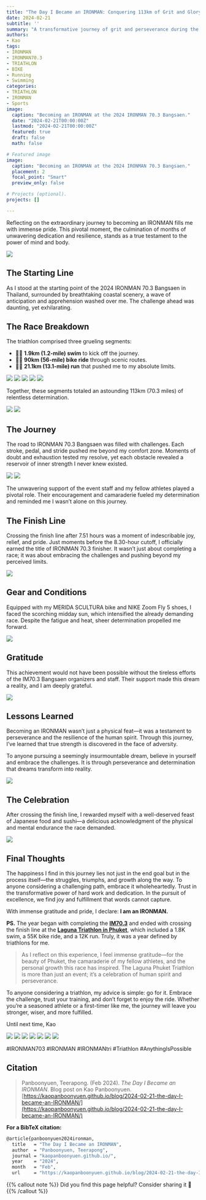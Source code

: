 ```yaml
---
title: "The Day I Became an IRONMAN: Conquering 113km of Grit and Glory at Bangsaen 2024"
date: 2024-02-21
subtitle: ''
summary: "A transformative journey of grit and perseverance during the 2024 IRONMAN 70.3 Bangsaen, Thailand, completing 113km of swimming, biking, and running to earn the title of IRONMAN."
authors:  
- Kao  
tags:  
- IRONMAN
- IRONMAN70.3
- TRIATHLON
- BIKE
- Running
- Swimming
categories:  
- TRIATHLON
- IRONMAN
- Sports
image:
  caption: "Becoming an IRONMAN at the 2024 IRONMAN 70.3 Bangsaen."
  date: "2024-02-21T00:00:00Z"  
  lastmod: "2024-02-21T00:00:00Z"  
  featured: true  
  draft: false
  math: false

# Featured image
image:  
  caption: "Becoming an IRONMAN at the 2024 IRONMAN 70.3 Bangsaen."  
  placement: 2  
  focal_point: "Smart"  
  preview_only: false

# Projects (optional).
projects: []

---
```


Reflecting on the extraordinary journey to becoming an IRONMAN fills me with immense pride. This pivotal moment, the culmination of months of unwavering dedication and resilience, stands as a true testament to the power of mind and body.

![](img/KAO_IM703_001.png)

## The Starting Line

As I stood at the starting point of the 2024 IRONMAN 70.3 Bangsaen in Thailand, surrounded by breathtaking coastal scenery, a wave of anticipation and apprehension washed over me. The challenge ahead was daunting, yet exhilarating.

## The Race Breakdown

The triathlon comprised three grueling segments:

- 🏊‍♂️ **1.9km (1.2-mile) swim** to kick off the journey.
- 🚴‍♂️ **90km (56-mile) bike ride** through scenic routes.
- 🏃‍♂️ **21.1km (13.1-mile) run** that pushed me to my absolute limits.

![](img/KAO_IM703_007.png)
![](img/KAO_IM703_008.png)
![](img/KAO_IM703_009.png)
![](img/KAO_IM703_010.png)
![](img/KAO_IM703_014.png)

Together, these segments totaled an astounding 113km (70.3 miles) of relentless determination.

![](img/KAO_IM703_011.png)
![](img/KAO_IM703_012.png)

## The Journey

The road to IRONMAN 70.3 Bangsaen was filled with challenges. Each stroke, pedal, and stride pushed me beyond my comfort zone. Moments of doubt and exhaustion tested my resolve, yet each obstacle revealed a reservoir of inner strength I never knew existed.

![](img/KAO_IM703_002.png)
![](img/KAO_IM703_004.png)

The unwavering support of the event staff and my fellow athletes played a pivotal role. Their encouragement and camaraderie fueled my determination and reminded me I wasn’t alone on this journey.

## The Finish Line

Crossing the finish line after 7.51 hours was a moment of indescribable joy, relief, and pride. Just moments before the 8.30-hour cutoff, I officially earned the title of IRONMAN 70.3 finisher. It wasn’t just about completing a race; it was about embracing the challenges and pushing beyond my perceived limits.

![](img/KAO_IM703_005.png)

## Gear and Conditions

Equipped with my MERIDA SCULTURA bike and NIKE Zoom Fly 5 shoes, I faced the scorching midday sun, which intensified the already demanding race. Despite the fatigue and heat, sheer determination propelled me forward.

![](img/KAO_IM703_015.png)

## Gratitude

This achievement would not have been possible without the tireless efforts of the IM70.3 Bangsaen organizers and staff. Their support made this dream a reality, and I am deeply grateful.

![](img/KAO_IM703_006.png)

## Lessons Learned

Becoming an IRONMAN wasn’t just a physical feat—it was a testament to perseverance and the resilience of the human spirit. Through this journey, I’ve learned that true strength is discovered in the face of adversity.

To anyone pursuing a seemingly insurmountable dream, believe in yourself and embrace the challenges. It is through perseverance and determination that dreams transform into reality.

![](https://raw.githubusercontent.com/kaopanboonyuen/kaopanboonyuen.github.io/main/files/CBM2025_MARATHON_42KM/IMG_0438.jpg)

## The Celebration

After crossing the finish line, I rewarded myself with a well-deserved feast of Japanese food and sushi—a delicious acknowledgment of the physical and mental endurance the race demanded.

![](img/KAO_IM703_013.png)

## Final Thoughts

The happiness I find in this journey lies not just in the end goal but in the process itself—the struggles, triumphs, and growth along the way. To anyone considering a challenging path, embrace it wholeheartedly. Trust in the transformative power of hard work and dedication. In the pursuit of excellence, we find joy and fulfillment that words cannot capture.

With immense gratitude and pride, I declare: **I am an IRONMAN.**

**PS.** The year began with completing the [**IM70.3**](https://www.ironman.com/) and ended with crossing the finish line at the [**Laguna Triathlon in Phuket**](https://www.lagunaphukettri.com/), which included a 1.8K swim, a 55K bike ride, and a 12K run. Truly, it was a year defined by triathlons for me.

> As I reflect on this experience, I feel immense gratitude—for the beauty of Phuket, the camaraderie of my fellow athletes, and the personal growth this race has inspired. The Laguna Phuket Triathlon is more than just an event; it’s a celebration of human spirit and perseverance.

To anyone considering a triathlon, my advice is simple: go for it. Embrace the challenge, trust your training, and don’t forget to enjoy the ride. Whether you’re a seasoned athlete or a first-timer like me, the journey will leave you stronger, wiser, and more fulfilled.

Until next time,
Kao

![](img/KAO_IM703_003.png)
![](img/KAO_LAGUNA_TRI_2025_03.png)
![](img/KAO_LAGUNA_TRI_2025_01.png)
![](img/KAO_LAGUNA_TRI_2025_02.png)
![](img/KAO_LAGUNA_TRI_2025_04.jpg)
![](img/KAO_LAGUNA_TRI_2025_05.png)
![](img/KAO_LAGUNA_TRI_2025_06.png)

#IRONMAN703 #IRONMAN #IRONMANtri #Triathlon #AnythingIsPossible

## Citation

> Panboonyuen, Teerapong. (Feb 2024). *The Day I Became an IRONMAN*. Blog post on Kao Panboonyuen. [https://kaopanboonyuen.github.io/blog/2024-02-21-the-day-I-became-an-IRONMAN/](https://kaopanboonyuen.github.io/blog/2024-02-21-the-day-I-became-an-IRONMAN/)

**For a BibTeX citation:**

```bash
@article{panboonyuen2024ironman,
  title   = "The Day I Became an IRONMAN",
  author  = "Panboonyuen, Teerapong",
  journal = "kaopanboonyuen.github.io/",
  year    = "2024",
  month   = "Feb",
  url     = "https://kaopanboonyuen.github.io/blog/2024-02-21-the-day-I-became-an-IRONMAN/"}
```

{{% callout note %}}
Did you find this page helpful? Consider sharing it 🙌
{{% /callout %}}